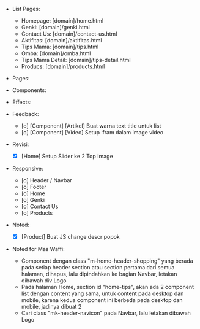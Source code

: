 - List Pages:
  - Homepage: [domain]/home.html
  - Genki: [domain]/genki.html
  - Contact Us: [domain]/contact-us.html
  - Aktifitas: [domain]/aktifitas.html
  - Tips Mama: [domain]/tips.html
  - Omba: [domain]/omba.html
  - Tips Mama Detail: [domain]/tips-detail.html
  - Producs: [domain]/products.html

- Pages:

- Components:

- Effects:
  
- Feedback:
  - [o] [Component] [Artikel] Buat warna text title untuk list
  - [o] [Component] [Video] Setup ifram dalam image video

- Revisi:
  - [x] [Home] Setup Slider ke 2 Top Image

- Responsive:
  - [o] Header / Navbar
  - [o] Footer
  - [o] Home
  - [o] Genki
  - [o] Contact Us
  - [o] Products

- Noted:
  - [x] [Product] Buat JS change descr popok

- Noted for Mas Waffi:
  - Component dengan class "m-home-header-shopping" yang berada pada setiap header section atau section pertama dari semua halaman, dihapus, lalu dipindahkan ke bagian Navbar, letakan dibawah div Logo
  - Pada halaman Home, section id "home-tips", akan ada 2 component list dengan content yang sama, untuk content pada desktop dan mobile, karena kedua component ini berbeda pada desktop dan mobile, jadinya dibuat 2
  - Cari class "mk-header-navicon" pada Navbar, lalu letakan dibawah Logo